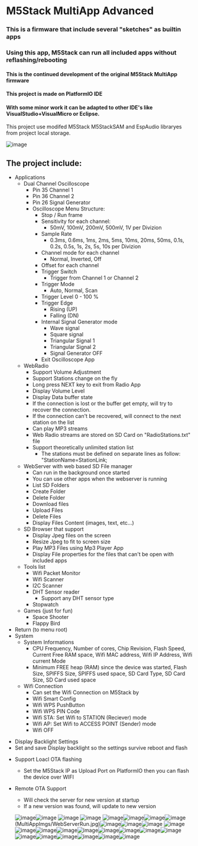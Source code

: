 # M5Stack MultiApp Advanced

### This is a firmware that include several "sketches" as builtin apps
### Using this app, M5Stack can run all included apps without reflashing/rebooting
#### This is the continued development of the original M5Stack MultiApp firmware
#### This project is made on PlatformIO IDE
#### With some minor work it can be adapted to other IDE's like VisualStudio+VisualMicro or Eclipse.

This project use modifed M5Stack M5StackSAM and EspAudio libraryes from project local storage.

![image](MultiAppImgs/Apps.jpg)

## The project include:
- Applications
  - Dual Channel Oscilloscope
    + Pin 35 Channel 1
    + Pin 36 Channel 2
    + Pin 26 Signal Generator
    + Oscilloscope Menu Structure:
      + Stop / Run frame
      + Sensitivity for each channel:
        + 50mV, 100mV, 200mV, 500mV, 1V per Divizion
      + Sample Rate
        + 0.3ms, 0.6ms, 1ms, 2ms, 5ms, 10ms, 20ms, 50ms, 0.1s, 0.2s, 0.5s, 1s, 2s, 5s, 10s per Divizion
      + Channel mode for each channel
        + Normal, Inverted, Off
      + Offset for each channel
      + Trigger Switch
        + Trigger from Channel 1 or Channel 2
      + Trigger Mode
        + Auto, Normal, Scan
      + Trigger Level 0 - 100 %
      + Trigger Edge
        + Rising (UP)
        + Falling (DN)
      + Internal Signal Generator mode
        + Wave signal
        + Square signal
        + Triangular Signal 1
        + Triangular Signal 2
        + Signal Generator OFF
      + Exit Oscilloscope App
  - WebRadio
    + Support Volume Adjustment
    + Support Stations change on the fly
    + Long press NEXT key to exit from Radio App
    + Display Volume Level
    + Display Data buffer state
    + If the connection is lost or the buffer get empty, will try to recover the connection. 
    + If the connection can't be recovered, will connect to the next station on the list
    + Can play MP3 streams
    + Web Radio streams are stored on SD Card on "RadioStations.txt" file
    + Support theoretically unlimited station list
        + The stations must be defined on separate lines as follow: "StationName=StationLink;  
  + WebServer with web based SD File manager
    + Can run in the background once started
    + You can use other apps when the webserver is running
    + List SD Folders
    + Create Folder
    + Delete Folder
    + Download files
    + Upload Files
    + Delete Files
    + Display Files Content (images, text, etc...)
  - SD Browser that support
    + Display Jpeg files on the screen
    + Resize Jpeg to fit to screen size
    + Play MP3 Files using Mp3 Player App
    + Display File properties for the files that can't be open with included apps
  - Tools list
    + Wifi Packet Monitor
    + Wifi Scanner
    + I2C Scanner
    + DHT Sensor reader
      + Support any DHT sensor type
    - Stopwatch
  - Games (just for fun)
    + Space Shooter
    + Flappy Bird
- Return (to menu root)
- System
  + System Informations
    + CPU Frequency, Number of cores, Chip Revision, Flash Speed, Current Free RAM space, Wifi MAC address, Wifi IP Address, Wifi current Mode
    + Minimum FREE heap (RAM) since the device was started, Flash Size, SPIFFS Size, SPIFFS used space, SD Card Type, SD Card Size, SD Card used space
  + Wifi Connection
    + Can set the Wifi Connection on M5Stack by
    + Wifi Smart Config
    + Wifi WPS PushButton
    + Wifi WPS PIN Code
    + Wifi STA: Set Wifi to STATION (Reciever) mode
    + Wifi AP: Set Wifi to ACCESS POINT (Sender) mode
    + Wifi OFF
 + Display Backlight Settings
  + Set and save Display backlight so the settings survive reboot and flash
- Support Loacl OTA flashing
  + Set the M5Stack IP as Upload Port on PlatformIO then you can flash the device over WIFI
- Remote OTA Support
  + Will check the server for new version at startup
  + If a new version was found, will update to new version
  
  ![image](MultiAppImgs/Oscilloscope.jpg)![image](MultiAppImgs/Wave.jpg) ![image](MultiAppImgs/Square.jpg) ![image](MultiAppImgs/Saw1.jpg) ![image](MultiAppImgs/Saw2.jpg)![image](MultiAppImgs/WebRadio.jpg)![image](MultiAppImgs/WebRadioRun.jpg)![image](MultiAppImgs/WebServer.jpg)(MultiAppImgs/WebServerRun.jpg)![image](MultiAppImgs/SdBrowser.jpg)![image](MultiAppImgs/JpgShow.jpg)![image](MultiAppImgs/Mp3Player.jpg) ![image](MultiAppImgs/Mp3Player.jpg)![image](MultiAppImgs/Tools.jpg)![image](MultiAppImgs/PacketMonitor.jpg)![image](MultiAppImgs/Dht.jpg)![image](MultiAppImgs/Games.jpg)![image](MultiAppImgs/SpaceShooter.jpg)![image](MultiAppImgs/FlappyBird.jpg)![image](MultiAppImgs/System.jpg)![image](MultiAppImgs/Sysinfo1.jpg)![image](MultiAppImgs/Sysinfo2.jpg)![image](MultiAppImgs/Wifi.jpg)![image](MultiAppImgs/WifiOptions.jpg)![image](MultiAppImgs/BackLight.jpg)![image](MultiAppImgs/LocalOta.jpg)![image](MultiAppImgs/ServerOta.jpg)
